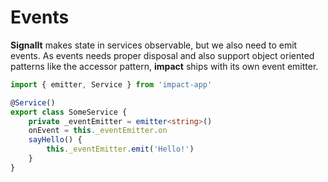 # Events

**SignalIt** makes state in services observable, but we also need to emit events. As events needs proper disposal and also support object oriented patterns like the accessor pattern, **impact** ships with its own event emitter.

```ts
import { emitter, Service } from 'impact-app'

@Service()
export class SomeService {
    private _eventEmitter = emitter<string>()
    onEvent = this._eventEmitter.on
    sayHello() {
        this._eventEmitter.emit('Hello!')
    }
}
```